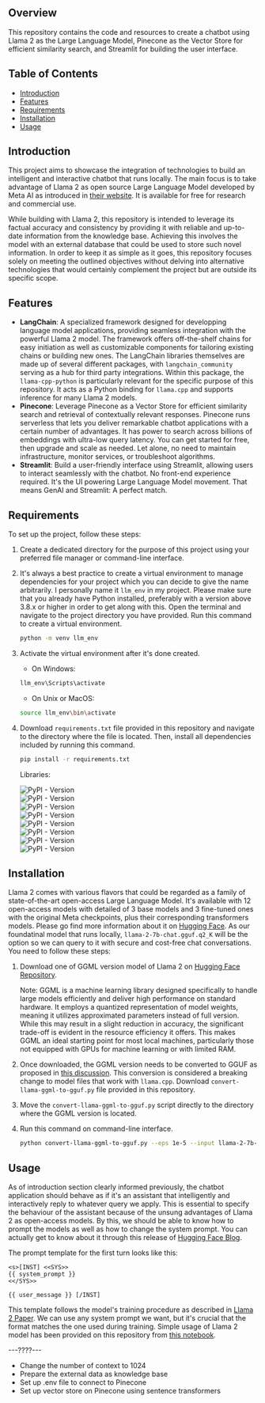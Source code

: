 ## Overview
This repository contains the code and resources to create a chatbot using Llama 2 as the Large Language Model, Pinecone as the Vector Store for efficient similarity search, and Streamlit for building the user interface.

## Table of Contents
- [Introduction](#introduction)
- [Features](#features)
- [Requirements](#requirements)
- [Installation](#installation)
- [Usage](#usage)

## Introduction
This project aims to showcase the integration of technologies to build an intelligent and interactive chatbot that runs locally. The main focus is to take advantage of Llama 2 as open source Large Language Model developed by Meta AI as introduced in [their website](https://ai.meta.com/llama/). It is available for free for research and commercial use.

While building with Llama 2, this repository is intended to leverage its factual accuracy and consistency by providing it with reliable and up-to-date information from the knowledge base. Achieving this involves the model with an external database that could be used to store such novel information. In order to keep it as simple as it goes, this repository focuses solely on meeting the outlined objectives without delving into alternative technologies that would certainly complement the project but are outside its specific scope. 

## Features
- **LangChain**: A specialized framework designed for developping language model applications, providing seamless integration with the powerful Llama 2 model. The framework offers off-the-shelf chains for easy initiation as well as customizable components for tailoring existing chains or building new ones. The LangChain libraries themselves are made up of several different packages, with `langchain_community` serving as a hub for third party integrations. Within this package, the `llama-cpp-python` is particularly relevant for the specific purpose of this repository. It acts as a Python binding for `llama.cpp` and supports inference for many Llama 2 models.
- **Pinecone**: Leverage Pinecone as a Vector Store for efficient similarity search and retrieval of contextually relevant responses. Pinecone runs serverless that lets you deliver remarkable chatbot applications with a certain number of advantages. It has power to search across billions of embeddings with ultra-low query latency. You can get started for free, then upgrade and scale as needed. Let alone, no need to maintain infrastructure, monitor services, or troubleshoot algorithms.  
- **Streamlit**: Build a user-friendly interface using Streamlit, allowing users to interact seamlessly with the chatbot. No front-end experience required. It's the UI powering Large Language Model movement. That means GenAI and Streamlit: A perfect match.

## Requirements
To set up the project, follow these steps:
1. Create a dedicated directory for the purpose of this project using your preferred file manager or command-line interface.
2. It's always a best practice to create a virtual environment to manage dependencies for your project which you can decide to give the name arbitrarily. I personally name it `llm_env` in my project. Please make sure that you already have Python installed, preferably with a version above 3.8.x or higher in order to get along with this. Open the terminal and navigate to the project directory you have provided. Run this command to create a virtual environment.

    ```bash
    python -m venv llm_env 
    ```

3. Activate the virtual environment after it's done created.
    - On Windows:

    ```bash
    llm_env\Scripts\activate
    ```

    - On Unix or MacOS:

    ```bash
    source llm_env\bin\activate
    ```

4. Download `requirements.txt` file provided in this repository and navigate to the directory where the file is located. Then, install all dependencies included by running this command.

   ```bash
   pip install -r requirements.txt
   ```

   Libraries:
   
    ![PyPI - Version](https://img.shields.io/pypi/v/streamlit?style=for-the-badge&label=Streamlit&color=%236666ff)<br>
    ![PyPI - Version](https://img.shields.io/pypi/v/langchain?style=for-the-badge&label=langchain&color=%23ff3300)<br>
    ![PyPI - Version](https://img.shields.io/pypi/v/easygoogletranslate?style=for-the-badge&label=easygoogletranslate&color=%23ffcc00)<br>
    ![PyPI - Version](https://img.shields.io/pypi/v/pinecone-client?style=for-the-badge&label=pinecone-client&color=%2333cc33)<br>
    ![PyPI - Version](https://img.shields.io/pypi/v/python-dotenv?style=for-the-badge&label=python-dotenv&color=%23ff66cc)<br>
    ![PyPI - Version](https://img.shields.io/pypi/v/sentence-transformers?style=for-the-badge&label=sentence-transformers&color=%2333cccc)<br>
    ![PyPI - Version](https://img.shields.io/pypi/v/llama-cpp-python?style=for-the-badge&label=llama-cpp-python&color=%23ff00ff)<br>
    ![PyPI - Version](https://img.shields.io/pypi/v/gguf?style=for-the-badge&label=gguf&color=%23ffacde)<br>

## Installation
Llama 2 comes with various flavors that could be regarded as a family of state-of-the-art open-access Large Language Model. It's available with 12 open-access models with detailed of 3 base models and 3 fine-tuned ones with the original Meta checkpoints, plus their corresponding transformers models. Please go find more information about it on [Hugging Face](https://huggingface.co/meta-llama). As our foundatinal model that runs locally, `llama-2-7b-chat.gguf.q2_K` will be the option so we can query to it with secure and cost-free chat conversations. You need to follow these steps:
1. Download one of GGML version model of Llama 2 on [Hugging Face Repository](https://huggingface.co/localmodels/Llama-2-7B-Chat-ggml/tree/main).

    Note:
    GGML is a machine learning library designed specifically to handle large models efficiently and deliver high performance on standard hardware. It employs a quantized representation of model weights, meaning it utilizes approximated parameters instead of full version. While this may result in a slight reduction in accuracy, the significant trade-off is evident in the resource efficiency it offers. This makes GGML an ideal starting point for most local machines, particularly those not equipped with GPUs for machine learning or with limited RAM.

2. Once downloaded, the GGML version needs to be converted to GGUF as proposed in [this discussion](https://github.com/abetlen/llama-cpp-python/pull/633). This conversion is considered a breaking change to model files that work with `llama.cpp`. Download `convert-llama-ggml-to-gguf.py` file provided in this repository.
3. Move the `convert-llama-ggml-to-gguf.py` script directly to the directory where the GGML version is located.
4. Run this command on command-line interface.

   ```bash
   python convert-llama-ggml-to-gguf.py --eps 1e-5 --input llama-2-7b-chat.ggmlv3.q2_K.bin --output llama-2-7b-chat.gguf.q2_K.bin
   ```

## Usage
As of introduction section clearly informed previously, the chatbot application should behave as if it's an assistant that intelligently and interactively reply to whatever query we apply. This is essential to specify the behaviour of the assistant because of the unsung advantages of Llama 2 as open-access models. By this, we should be able to know how to prompt the models as well as how to change the system prompt. You can actually get to know about it through this release of [Hugging Face Blog](https://huggingface.co/blog/llama2#how-to-prompt-llama-2). 

The prompt template for the first turn looks like this:

```text
<s>[INST] <<SYS>>
{{ system_prompt }}
<</SYS>>

{{ user_message }} [/INST]
```

This template follows the model's training procedure as described in [Llama 2 Paper](https://huggingface.co/papers/2307.09288). We can use any system prompt we want, but it's crucial that the format matches the one used during training. Simple usage of Llama 2 model has been provided on this repository from [this notebook](simple_usage.ipynb).


---????---
- Change the number of context to 1024
- Prepare the external data as knowledge base
- Set up .env file to connect to Pinecone
- Set up vector store on Pinecone using sentence transformers
